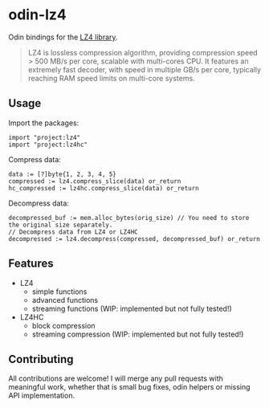 # odin-lz4
Odin bindings for the [LZ4 library](https://github.com/lz4/lz4).

> LZ4 is lossless compression algorithm, providing compression speed > 500 MB/s per core, scalable with multi-cores CPU. It features an extremely fast decoder, with speed in multiple GB/s per core, typically reaching RAM speed limits on multi-core systems.

## Usage
Import the packages:
```odin
import "project:lz4"
import "project:lz4hc"
```

Compress data:
```odin
data := [?]byte{1, 2, 3, 4, 5}
compressed := lz4.compress_slice(data) or_return
hc_compressed := lz4hc.compress_slice(data) or_return
```

Decompress data:
```odin
decompressed_buf := mem.alloc_bytes(orig_size) // You need to store the original size separately.
// Decompress data from LZ4 or LZ4HC
decompressed := lz4.decompress(compressed, decompressed_buf) or_return
```

## Features
- LZ4
  - simple functions
  - advanced functions
  - streaming functions (WIP: implemented but not fully tested!)
- LZ4HC
  - block compression
  - streaming compression (WIP: implemented but not fully tested!)

## Contributing
All contributions are welcome! I will merge any pull requests with meaningful work, whether that is small bug fixes, odin helpers or missing API implementation.
